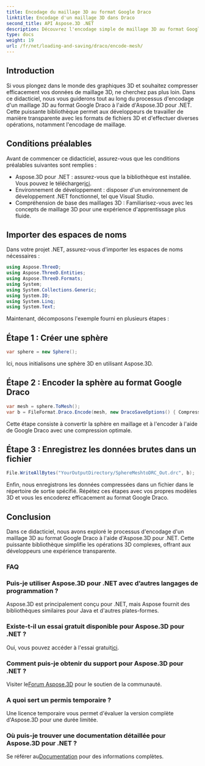 ```yaml
---
title: Encodage du maillage 3D au format Google Draco
linktitle: Encodage d'un maillage 3D dans Draco
second_title: API Aspose.3D .NET
description: Découvrez l'encodage simple de maillage 3D au format Google Draco à l'aide d'Aspose.3D pour .NET. Suivez notre guide étape par étape. Efficace, puissant et convivial pour les développeurs !
type: docs
weight: 19
url: /fr/net/loading-and-saving/draco/encode-mesh/
---
```

## Introduction
Si vous plongez dans le monde des graphiques 3D et souhaitez compresser efficacement vos données de maillage 3D, ne cherchez pas plus loin. Dans ce didacticiel, nous vous guiderons tout au long du processus d'encodage d'un maillage 3D au format Google Draco à l'aide d'Aspose.3D pour .NET. Cette puissante bibliothèque permet aux développeurs de travailler de manière transparente avec les formats de fichiers 3D et d'effectuer diverses opérations, notamment l'encodage de maillage.
## Conditions préalables
Avant de commencer ce didacticiel, assurez-vous que les conditions préalables suivantes sont remplies :
-  Aspose.3D pour .NET : assurez-vous que la bibliothèque est installée. Vous pouvez le télécharger[ici](https://releases.aspose.com/3d/net/).
- Environnement de développement : disposer d'un environnement de développement .NET fonctionnel, tel que Visual Studio.
- Compréhension de base des maillages 3D : Familiarisez-vous avec les concepts de maillage 3D pour une expérience d'apprentissage plus fluide.
## Importer des espaces de noms
Dans votre projet .NET, assurez-vous d'importer les espaces de noms nécessaires :
```csharp
using Aspose.ThreeD;
using Aspose.ThreeD.Entities;
using Aspose.ThreeD.Formats;
using System;
using System.Collections.Generic;
using System.IO;
using System.Linq;
using System.Text;
```
Maintenant, décomposons l'exemple fourni en plusieurs étapes :
## Étape 1 : Créer une sphère
```csharp
var sphere = new Sphere();
```
Ici, nous initialisons une sphère 3D en utilisant Aspose.3D.
## Étape 2 : Encoder la sphère au format Google Draco
```csharp
var mesh = sphere.ToMesh();
var b = FileFormat.Draco.Encode(mesh, new DracoSaveOptions() { CompressionLevel = DracoCompressionLevel.Optimal });
```
Cette étape consiste à convertir la sphère en maillage et à l'encoder à l'aide de Google Draco avec une compression optimale.
## Étape 3 : Enregistrez les données brutes dans un fichier
```csharp
File.WriteAllBytes("YourOutputDirectory/SphereMeshtoDRC_Out.drc", b);
```
Enfin, nous enregistrons les données compressées dans un fichier dans le répertoire de sortie spécifié.
Répétez ces étapes avec vos propres modèles 3D et vous les encoderez efficacement au format Google Draco.
## Conclusion
Dans ce didacticiel, nous avons exploré le processus d'encodage d'un maillage 3D au format Google Draco à l'aide d'Aspose.3D pour .NET. Cette puissante bibliothèque simplifie les opérations 3D complexes, offrant aux développeurs une expérience transparente.

### FAQ
### Puis-je utiliser Aspose.3D pour .NET avec d’autres langages de programmation ?
Aspose.3D est principalement conçu pour .NET, mais Aspose fournit des bibliothèques similaires pour Java et d'autres plates-formes.
### Existe-t-il un essai gratuit disponible pour Aspose.3D pour .NET ?
 Oui, vous pouvez accéder à l'essai gratuit[ici](https://releases.aspose.com/).
### Comment puis-je obtenir du support pour Aspose.3D pour .NET ?
 Visiter le[Forum Aspose.3D](https://forum.aspose.com/c/3d/18) pour le soutien de la communauté.
### A quoi sert un permis temporaire ?
Une licence temporaire vous permet d'évaluer la version complète d'Aspose.3D pour une durée limitée.
### Où puis-je trouver une documentation détaillée pour Aspose.3D pour .NET ?
 Se référer au[Documentation](https://reference.aspose.com/3d/net/) pour des informations complètes.